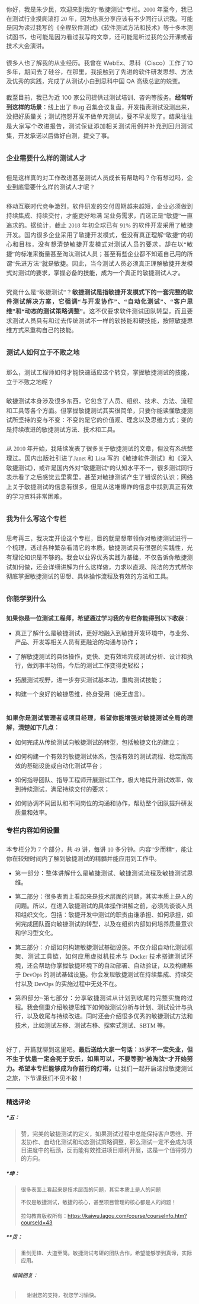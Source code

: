 <p style="text-align: justify; line-height: 1.75em;"><span style="font-family: 微软雅黑, &quot;Microsoft YaHei&quot;; color: rgb(73, 73, 73); font-size: 12pt;">你好，我是朱少民，欢迎来到我的“敏捷测试”专栏。2000 年至今，我已在测试行业摸爬滚打 20 年，因为热衷分享应该有不少同行认识我。可能是因为读过我写的《全程软件测试》《软件测试方法和技术》等十多本测试图书，也可能是因为看过我写的文章，还可能是听过我的公开课或者技术大会演讲。</span></p> 
<p style="text-align: justify; line-height: 1.75em; margin-top: 20px; margin-bottom: 20px;"><span style="color: rgb(73, 73, 73); font-size: 12pt;">很多人也了解我的从业经历。我曾在 WebEx、思科（Cisco）工作了10 多年，期间去了硅谷，在那里，我接触到了先进的软件研发思想、方法及优秀的实践，完成了从测试小白到思科中国 QA 高级总监的蜕变。</span></p> 
<p style="margin-bottom: 0pt; margin-top: 0pt; font-size: 11pt; color: rgb(73, 73, 73); text-align: justify; line-height: 1.75em;"><span style="color: rgb(63, 63, 63);"><span style="color: rgb(63, 63, 63); font-size: 12pt;">截至目前，我已为近 100 家公司提供过测试培训、咨询等服务。</span><strong style="font-size: 12pt;">经常听到这样的场景</strong><span style="color: rgb(63, 63, 63); font-size: 12pt;">：线上出了 Bug 召集会议复盘，开发指责测试没测出来，没把好质量关；测试抱怨开发不做单元测试，要不早发现了。结果往往是大家写个改进报告，测试保证添加相关测试用例并补充到回归测试集，开发承诺以后做好自测，提交了事。</span></span></p> 
<h2><p style="line-height: 1.75em;"><span style="font-family: 微软雅黑, &quot;Microsoft YaHei&quot;; font-size: 18px; color: rgb(63, 63, 63);">企业需要什么样的测试人才</span></p></h2> 
<p style="margin-bottom: 0pt; margin-top: 0pt; font-size: 11pt; color: rgb(73, 73, 73); text-align: justify; line-height: 1.75em;"><span style="font-family: 微软雅黑, &quot;Microsoft YaHei&quot;; font-size: 12pt; color: rgb(63, 63, 63);">但是这样真的对工作改进甚至测试人员成长有帮助吗？你有想过吗，企业到底需要什么样的测试人才呢？</span></p> 
<p style="margin-bottom: 0pt; margin-top: 0pt; font-size: 11pt; color: rgb(73, 73, 73); line-height: 1.75em;"><span style="font-family: 微软雅黑, &quot;Microsoft YaHei&quot;; font-size: 12pt; color: rgb(63, 63, 63);">&nbsp;</span></p> 
<p style="margin-bottom: 0pt; margin-top: 0pt; font-size: 11pt; color: rgb(73, 73, 73); text-align: justify; line-height: 1.75em;"><span style="color: rgb(63, 63, 63);"><span style="font-family: 微软雅黑, &quot;Microsoft YaHei&quot;; color: rgb(73, 73, 73); font-size: 12pt;">移动互联时代竞争激烈，软件研发的交付周期越来越短，企业必须做到持续集成、持续交付，才能更好地满 足业务需求，而这正是“敏捷”一直追求的。据统计，截止 2018 年初全球已有 91% 的软件开发采用了敏捷开发。国内很多企业采用了敏捷开发模式，</span><span style="color: rgb(63, 63, 63); font-family: 微软雅黑, &quot;Microsoft YaHei&quot;; font-size: 12pt;">但没有真正理解“敏捷”的初心和目标，没有想清楚敏捷开发模式对测试人员的要求，却在以“敏捷”的标准来衡量甚至淘汰测试人员；甚至有些企业都不知道自己用的所谓“先进方法”就是敏捷。因此，当今测试人员必须真正理解敏捷开发模式对测试的要求，掌握必备的技能，成为一个真正的敏捷测试人才。</span></span></p> 
<p style="margin-bottom: 0pt; margin-top: 0pt; font-size: 11pt; color: rgb(73, 73, 73); line-height: 1.75em;"><span style="font-family: 微软雅黑, &quot;Microsoft YaHei&quot;; color: rgb(63, 63, 63);">&nbsp;</span></p> 
<p style="margin-bottom: 0pt; margin-top: 0pt; font-size: 11pt; color: rgb(73, 73, 73); text-align: justify; line-height: 1.75em;"><span style="color: rgb(63, 63, 63);"><span style="font-family: 微软雅黑, &quot;Microsoft YaHei&quot;; color: rgb(73, 73, 73); font-size: 12pt;">究竟什么是“敏捷测试”？</span><span style="color: rgb(63, 63, 63); font-family: 微软雅黑, &quot;Microsoft YaHei&quot;;"><strong style="font-size: 12pt;">敏捷测试是指敏捷开发模式下的一套完整的软件测试解决方案，它强调“与开发协作”、“自动化测试”、“客户思维”和“动态的测试策略调整”</strong><span style="color: rgb(63, 63, 63); font-family: 微软雅黑, &quot;Microsoft YaHei&quot;; font-size: 12pt;">。这不仅要求软件测试团队转型，而且要求测试人员具有和过去传统测试不一样的软技能和硬技能，按照敏捷思维方式来重构自己的技能。</span></span></span></p> 
<h2><p style="line-height: 1.75em;"><span style="color: rgb(63, 63, 63);"><span style="color: rgb(63, 63, 63); font-family: 微软雅黑, &quot;Microsoft YaHei&quot;; font-size: 18px;">测试人如何立于不败之地</span><span style="font-family: 微软雅黑, &quot;Microsoft YaHei&quot;; color: rgb(73, 73, 73); font-size: 11pt;">&nbsp;</span></span></p></h2> 
<p style="margin-bottom: 0pt; margin-top: 0pt; font-size: 11pt; color: rgb(73, 73, 73); text-align: justify; line-height: 1.75em;"><span style="font-family: 微软雅黑, &quot;Microsoft YaHei&quot;; font-size: 12pt; color: rgb(63, 63, 63);">那么，测试工程师如何才能快速适应这个转变，掌握敏捷测试的技能，立于不败之地呢？</span></p> 
<p style="margin-bottom: 0pt; margin-top: 0pt; font-size: 11pt; color: rgb(73, 73, 73); line-height: 1.75em;"><span style="font-family: 微软雅黑, &quot;Microsoft YaHei&quot;; font-size: 12pt; color: rgb(63, 63, 63);">&nbsp;</span></p> 
<p style="margin-bottom: 0pt; margin-top: 0pt; font-size: 11pt; color: rgb(73, 73, 73); text-align: justify; line-height: 1.75em;"><span style="color: rgb(63, 63, 63);"><span style="color: rgb(63, 63, 63); font-family: 微软雅黑, &quot;Microsoft YaHei&quot;; font-size: 12pt;">敏捷测试本身涉及很多东西，它包含了人员、组织、技术、方法、流程和工具等各个方面。但掌握敏捷测试其实很简单，</span><span style="color: rgb(63, 63, 63); font-family: 微软雅黑, &quot;Microsoft YaHei&quot;; font-size: 12pt;">只要你能读懂敏捷测试所坚持的变与不变：不变的是它的价值观、理念以及思维方式；变的是持续改进的敏捷测试方法、技术和工具。</span></span></p> 
<p style="margin-bottom: 0pt; margin-top: 0pt; font-size: 11pt; color: rgb(73, 73, 73); line-height: 1.75em;"><span style="font-family: 微软雅黑, &quot;Microsoft YaHei&quot;; color: rgb(63, 63, 63);">&nbsp;</span></p> 
<p style="margin-bottom: 0pt; margin-top: 0pt; font-size: 11pt; color: rgb(73, 73, 73); text-align: justify; line-height: 1.75em;"><span style="color: rgb(63, 63, 63);"><span style="color: rgb(63, 63, 63); font-family: 微软雅黑, &quot;Microsoft YaHei&quot;; font-size: 12pt;">从 2010 年开始，我陆续发表了很多关于敏捷测试的文章，但没有系统整理过。</span><span style="color: rgb(63, 63, 63); font-family: 微软雅黑, &quot;Microsoft YaHei&quot;; font-size: 12pt;">国内出版社引进了Janet 和 Lisa 写的《敏捷软件测试》和《深入敏捷测试》，或许是国内外对”敏捷测试“的认知水平不一，很多测试同行表示看了之后感觉云里雾里，甚至对敏捷测试产生了错误的认识；网络上关于敏捷测试的信息有很多，但是从这堆爆炸的信息中找到真正有效的学习资料非常困难。</span></span></p> 
<h2><p style="line-height: 1.75em;"><span style="font-family: 微软雅黑, &quot;Microsoft YaHei&quot;; font-size: 18px; color: rgb(63, 63, 63);">我为什么写这个专栏</span></p></h2> 
<p style="margin-bottom: 0pt; margin-top: 0pt; font-size: 11pt; color: rgb(73, 73, 73); text-align: justify; line-height: 1.75em;"><span style="color: rgb(63, 63, 63);"><span style="color: rgb(63, 63, 63); font-family: 微软雅黑, &quot;Microsoft YaHei&quot;; font-size: 12pt;">思考再三，我决定开设这个专栏，目的就是想带领你对敏捷测试进行一个梳理，透过各种繁杂看清它的本质。敏捷测试具有很强的实践性，</span><span style="color: rgb(63, 63, 63); font-family: 微软雅黑, &quot;Microsoft YaHei&quot;; font-size: 12pt;">光有理论知识是不够的。我会以业界优秀实践为基础，不仅告诉你敏捷测试如何做，还会详细讲解为什么这样做，力求以直观、简洁的方式帮你彻底掌握敏捷测试的思想、具体操作流程及有效的方法和工具。</span></span></p> 
<h2><p style="line-height: 1.75em;"><span style="font-family: 微软雅黑, &quot;Microsoft YaHei&quot;; font-size: 18px; color: rgb(63, 63, 63);">你能学到什么</span></p></h2> 
<p style="margin-bottom: 0pt; margin-top: 0pt; font-size: 11pt; color: rgb(73, 73, 73); text-align: justify; line-height: 1.75em;"><span style="font-family: 微软雅黑, &quot;Microsoft YaHei&quot;; font-size: 12pt; color: rgb(63, 63, 63);"></span></p> 
<p style="margin-bottom: 0pt; margin-top: 0pt; font-size: 11pt; color: rgb(73, 73, 73); text-align: justify; line-height: 1.75em;"><span style="color: rgb(63, 63, 63);"><strong style="font-size: 12pt;">如果你是一位测试工程师，希望通过学习我的专栏你能得到以下收获</strong><span style="color: rgb(63, 63, 63); font-size: 12pt;">：</span></span></p> 
<ul style="list-style-type: disc;"> 
 <li><p style="text-align: justify; line-height: 1.75em;"><span style="font-size: 12pt; color: rgb(63, 63, 63);">真正了解什么是敏捷测试，更好地融入到敏捷开发环境中，与业务、产品、开发等相关人员有更融洽的沟通与协作；</span></p></li> 
 <li><p style="text-align: justify; line-height: 1.75em;"><span style="font-size: 12pt; color: rgb(63, 63, 63);">了解敏捷测试的具体操作，更快、更有效地完成测试分析、设计和执行，做到事半功倍，今后的测试工作变得更轻松；</span></p></li> 
 <li><p style="text-align: justify; line-height: 1.75em;"><span style="font-size: 12pt; color: rgb(63, 63, 63);">拓展测试视野，进一步夯实测试基本功，重构测试技能；</span></p></li> 
 <li><p style="text-align: justify; line-height: 1.75em;"><span style="font-size: 12pt; color: rgb(63, 63, 63);">构建一个良好的敏捷思维，终身受用（绝无虚言）。</span></p></li> 
</ul> 
<p style="margin-bottom: 0pt; margin-top: 0pt; font-size: 11pt; color: rgb(73, 73, 73); line-height: 1.75em;"><span style="color: rgb(63, 63, 63);">&nbsp;</span></p> 
<p style="margin-bottom: 0pt; margin-top: 0pt; font-size: 11pt; color: rgb(73, 73, 73); text-align: justify; line-height: 1.75em;"><span style="color: rgb(63, 63, 63);"><strong style="font-size: 12pt;">如果你是测试管理者或项目经理，希望你能增强对敏捷测试全局的理解，清楚如下几点：</strong></span></p> 
<ul style="list-style-type: disc;"> 
 <li><p style="text-align: justify; line-height: 1.75em;"><span style="font-size: 12pt; color: rgb(63, 63, 63);">如何完成从传统测试向敏捷测试的转型，包括敏捷文化的建立；</span></p></li> 
 <li><p style="text-align: justify; line-height: 1.75em;"><span style="font-size: 12pt; color: rgb(63, 63, 63);">如何构建一个有效的敏捷测试体系，包括有效的测试流程、稳定而高效的基础设施或自动化测试平台；</span></p></li> 
 <li><p style="text-align: justify; line-height: 1.75em;"><span style="font-size: 12pt; color: rgb(63, 63, 63);">如何指导团队、指导工程师开展测试工作，极大地提升测试效率，做到持续测试，满足持续交付的要求；</span></p></li> 
 <li><p style="text-align: justify; line-height: 1.75em;"><span style="font-size: 12pt; color: rgb(63, 63, 63);">如何协调不同团队和不同岗位的沟通和协作，帮助整个团队提升研发质量和效率。</span></p></li> 
</ul> 
<p style="line-height: 1.75em; margin-bottom: 25px; margin-top: 25px;"><span style="color: rgb(63, 63, 63);"><span style="color: rgb(63, 63, 63); font-size: 12pt;"></span><span style="color: rgb(38, 38, 38);"><strong><span style="font-family: 微软雅黑, &quot;Microsoft YaHei&quot;; font-size: 18px;">专栏内容如何设置</span></strong></span></span></p> 
<p style="margin-top: 0pt; font-size: 11pt; color: rgb(73, 73, 73); text-align: justify; line-height: 1.75em; margin-bottom: 5px;"><span style="color: rgb(63, 63, 63); font-family: 微软雅黑, &quot;Microsoft YaHei&quot;; font-size: 12pt;">本专栏分为 7 个部分，共 49 讲，每讲 10 多分钟。内容”少而精“，能让你在较短时间内了解到敏捷测试的精髓并能应用到工作中。</span></p> 
<ul style="list-style-type: disc;"> 
 <li><p style="text-align: justify; line-height: 1.75em;"><span style="font-size: 12pt; font-family: 微软雅黑, &quot;Microsoft YaHei&quot;; color: rgb(63, 63, 63);">第一部分：整体讲解什么是敏捷测试、敏捷测试流程及敏捷测试思维。</span></p></li> 
 <li><p style="text-align: justify; line-height: 1.75em;"><span style="font-size: 12pt; font-family: 微软雅黑, &quot;Microsoft YaHei&quot;; color: rgb(63, 63, 63);">第二部分：很多表面上看起来是技术层面的问题，其实本质上是人的问题。所以，在进入敏捷测试的具体操作讲解之前，必须先谈谈人员和组织文化，包括：敏捷开发中测试的职责由谁承担、如何承担，如何完成团队面向敏捷测试的转型，以及在组织内部如何培养质量意识和学习型文化。</span></p></li> 
 <li><p style="text-align: justify; line-height: 1.75em;"><span style="font-size: 12pt; font-family: 微软雅黑, &quot;Microsoft YaHei&quot;; color: rgb(63, 63, 63);">第三部分：介绍如何构建敏捷测试基础设施。不仅介绍自动化测试框架、测试工具链，如何应用虚拟机技术与 Docker 技术搭建测试环境，还会帮助你掌握敏捷环境下的自动部署、自动验证，以及构建基于 DevOps 的测试基础设施。你会发现敏捷测试在持续集成、持续交付以及 DevOps 的实施过程中无处不在。</span></p></li> 
 <li><p style="text-align: justify; line-height: 1.75em;"><span style="font-size: 12pt; font-family: 微软雅黑, &quot;Microsoft YaHei&quot;; color: rgb(63, 63, 63);">第四部分~第七部分：分享敏捷测试从计划到收尾的完整实施的过程。我会侧重介绍敏捷思维下如何做测试分析与计划、测试设计与执行，以及收尾与持续改进。同时还会介绍很多优秀的敏捷测试方法和技术，比如测试左移、测试右移、探索式测试、SBTM 等。</span></p></li> 
</ul> 
<p style="margin-bottom: 0pt; margin-top: 0pt; font-size: 11pt; color: rgb(73, 73, 73); line-height: 1.75em;"><br></p> 
<p style="margin-bottom: 0pt; margin-top: 0pt; font-size: 11pt; color: rgb(73, 73, 73); text-align: justify; line-height: 1.75em;"><span style="color: rgb(63, 63, 63);"><span style="color: rgb(63, 63, 63); font-family: 微软雅黑, &quot;Microsoft YaHei&quot;; font-size: 12pt;">好了，开篇就聊到这里吧。</span><strong><span style="color: rgb(63, 63, 63); font-family: 微软雅黑, &quot;Microsoft YaHei&quot;; font-size: 12pt;">最后送给大家一句话：35岁不一定失业，但不生于忧患一定会死于安乐，如果可以</span><span style="color: rgb(63, 63, 63); font-family: 微软雅黑, &quot;Microsoft YaHei&quot;;"><strong style="font-size: 12pt;">，</strong></span></strong><span style="color: rgb(63, 63, 63); font-family: 微软雅黑, &quot;Microsoft YaHei&quot;;"><strong style="font-size: 12pt;">不要等到”被淘汰“才开始努力。希望本专栏能够成为你前行的灯</strong><strong style="font-size: 12pt;">塔</strong><strong style="font-size: 12pt;">，</strong><span style="color: rgb(63, 63, 63); font-family: 微软雅黑, &quot;Microsoft YaHei&quot;; font-size: 12pt;">让我们一起开启这段敏捷测试之旅，下节课我们不见不散！</span></span></span></p>

---

### 精选评论

##### *五：
> <span style="caret-color: rgb(102, 102, 102); font-size: 15.442200660705566px; -webkit-tap-highlight-color: rgba(0, 0, 0, 0); -webkit-text-size-adjust: 100%;">赞，完美的敏捷测试的定义，如果测试过程中总能保持客户思维、开发协作、自动化测试和动态测试策略调整，那么测试一定不会成为项目进度中的瓶颈，反而能有效推进项目顺利开展，这是一个值得努力的方向。</span>

##### *坤：
> 很多表面上看起来是技术层面的问题，其实本质上是人的问题<div>不仅是敏捷测试，敏捷的核心，甚至项目管理的核心都是人的问题！<br><div><br></div><div>拉勾教育版权所有：https://kaiwu.lagou.com/course/courseInfo.htm?courseId=43</div></div>

##### **贝：
> 重剑无锋、大道至简。敏捷测试考研的团队合作，希望能够学到真谛，实际应用。

 ###### &nbsp;&nbsp;&nbsp; 编辑回复：
> &nbsp;&nbsp;&nbsp; 谢谢您的支持，祝您学习愉快。

